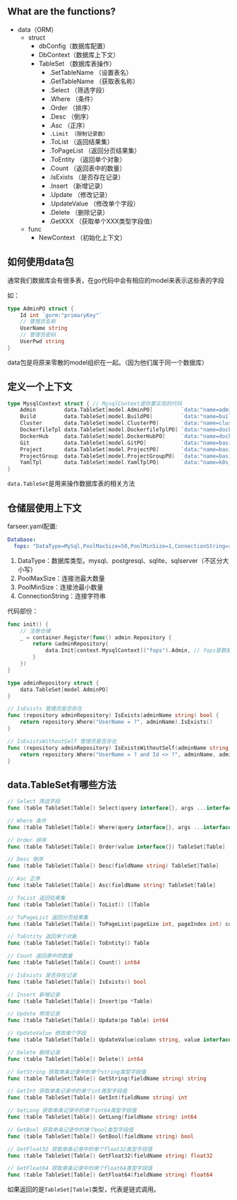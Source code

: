 ## What are the functions?
* data（ORM）
    * struct
        * dbConfig（数据库配置）
        * DbContext（数据库上下文）
        * TableSet （数据库表操作）
            * .SetTableName （设置表名）
            * .GetTableName （获取表名称）
            * .Select （筛选字段）
            * .Where （条件）
            * .Order （排序）
            * .Desc （倒序）
            * .Asc （正序）
            * `.Limit （限制记录数）`
            * .ToList （返回结果集）
            * .ToPageList （返回分页结果集）
            * .ToEntity （返回单个对象）
            * .Count （返回表中的数量）
            * .IsExists （是否存在记录）
            * .Insert （新增记录）
            * .Update （修改记录）
            * .UpdateValue （修改单个字段）
            * .Delete （删除记录）
            * .GetXXX （获取单个XXX类型字段值）
    * func
        * NewContext （初始化上下文）

## 如何使用data包
通常我们数据库会有很多表，在go代码中会有相应的model来表示这些表的字段

如：
```go
type AdminPO struct {
    Id int `gorm:"primaryKey"`
    // 管理员名称
    UserName string
    // 管理员密码
    UserPwd string
}
```

data包是将原来零散的model组织在一起。（因为他们属于同一个数据库）

## 定义一个上下文
```go
type MysqlContext struct { // MysqlContext是你要实现的代码
	Admin         data.TableSet[model.AdminPO]         `data:"name=admin"` // data.name 表名
	Build         data.TableSet[model.BuildPO]         `data:"name=build"`
	Cluster       data.TableSet[model.ClusterPO]       `data:"name=cluster"`
	DockerfileTpl data.TableSet[model.DockerfileTplPO] `data:"name=dockerfile_tpl"`
	DockerHub     data.TableSet[model.DockerHubPO]     `data:"name=docker_hub"`
	Git           data.TableSet[model.GitPO]           `data:"name=basic_git"`
	Project       data.TableSet[model.ProjectPO]       `data:"name=basic_project"`
	ProjectGroup  data.TableSet[model.ProjectGroupPO]  `data:"name=basic_project_group"`
	YamlTpl       data.TableSet[model.YamlTplPO]       `data:"name=k8s_yaml_tpl"`
}
```
`data.TableSet`是用来操作数据库表的相关方法

## 仓储层使用上下文
farseer.yaml配置:
```yaml
Database:
  fops: "DataType=MySql,PoolMaxSize=50,PoolMinSize=1,ConnectionString=root:steden@123@tcp(mysql:3306)/fops?charset=utf8&parseTime=True&loc=Local"
```

1. DataType：数据库类型。mysql、postgresql、sqlite、sqlserver（不区分大小写）
2. PoolMaxSize：连接池最大数量
3. PoolMinSize：连接池最小数量
4. ConnectionString：连接字符串

代码部份：
```go
func init() {
	// 注册仓储
	_ = container.Register(func() admin.Repository {
		return &adminRepository{
			data.Init[context.MysqlContext]("fops").Admin, // fops是数据库名称，定义在farseer.yaml的 Database.fops节点
		}
	})
}

type adminRepository struct {
	data.TableSet[model.AdminPO]
}

// IsExists 管理员是否存在
func (repository adminRepository) IsExists(adminName string) bool {
	return repository.Where("UserName = ?", adminName).IsExists()
}

// IsExistsWithoutSelf 管理员是否存在
func (repository adminRepository) IsExistsWithoutSelf(adminName string, adminId int) bool {
	return repository.Where("UserName = ? and Id <> ?", adminName, adminId).IsExists()
}
```

## data.TableSet有哪些方法
```go
// Select 筛选字段
func (table TableSet[Table]) Select(query interface{}, args ...interface{}) TableSet[Table]

// Where 条件
func (table TableSet[Table]) Where(query interface{}, args ...interface{}) TableSet[Table]

// Order 排序
func (table TableSet[Table]) Order(value interface{}) TableSet[Table]

// Desc 倒序
func (table TableSet[Table]) Desc(fieldName string) TableSet[Table]

// Asc 正序
func (table TableSet[Table]) Asc(fieldName string) TableSet[Table]

// ToList 返回结果集
func (table TableSet[Table]) ToList() []Table

// ToPageList 返回分页结果集
func (table TableSet[Table]) ToPageList(pageSize int, pageIndex int) core.PageList[Table]

// ToEntity 返回单个对象
func (table TableSet[Table]) ToEntity() Table

// Count 返回表中的数量
func (table TableSet[Table]) Count() int64

// IsExists 是否存在记录
func (table TableSet[Table]) IsExists() bool

// Insert 新增记录
func (table TableSet[Table]) Insert(po *Table)

// Update 修改记录
func (table TableSet[Table]) Update(po Table) int64

// UpdateValue 修改单个字段
func (table TableSet[Table]) UpdateValue(column string, value interface{})

// Delete 删除记录
func (table TableSet[Table]) Delete() int64

// GetString 获取单条记录中的单个string类型字段值
func (table TableSet[Table]) GetString(fieldName string) string

// GetInt 获取单条记录中的单个int类型字段值
func (table TableSet[Table]) GetInt(fieldName string) int

// GetLong 获取单条记录中的单个int64类型字段值
func (table TableSet[Table]) GetLong(fieldName string) int64

// GetBool 获取单条记录中的单个bool类型字段值
func (table TableSet[Table]) GetBool(fieldName string) bool

// GetFloat32 获取单条记录中的单个float32类型字段值
func (table TableSet[Table]) GetFloat32(fieldName string) float32

// GetFloat64 获取单条记录中的单个float64类型字段值
func (table TableSet[Table]) GetFloat64(fieldName string) float64
```

如果返回的是`TableSet[Table]`类型，代表是链式调用。